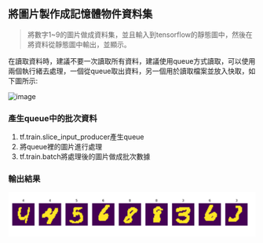 ## 將圖片製作成記憶體物件資料集
> 將數字1~9的圖片做成資料集，並且輸入到tensorflow的靜態圖中，然後在將資料從靜態圖中輸出，並顯示。

在讀取資料時，建議不要一次讀取所有資料，建議使用queue方式讀取，可以使用兩個執行緒去處理，一個從queue取出資料，另一個用於讀取檔案並放入快取，如下圖所示:

![image](https://wx1.sinaimg.cn/large/b62e365dly1fh6gm6z2d0g21jb0drws7.gif)


### 產生queue中的批次資料
1. tf.train.slice_input_producer產生queue
2. 將queue裡的圖片進行處理
3. tf.train.batch將處理後的圖片做成批次數據

### 輸出結果
![](output/output.PNG)